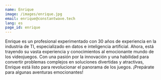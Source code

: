 ```yaml
---
name: Enrique
image: /images/enrique.jpg
email: enrique@constantwave.tech
lang: es
page_id: enrique
---
```

Enrique es un profesional experimentado con 30 años de experiencia en la industria de TI, especializado en datos e inteligencia artificial. Ahora, está trayendo su vasta experiencia y conocimientos al emocionante mundo de los videojuegos. Con una pasión por la innovación y una habilidad para convertir problemas complejos en soluciones divertidas y atractivas, Enrique está listo para revolucionar el panorama de los juegos. ¡Prepárate para algunas aventuras emocionantes!